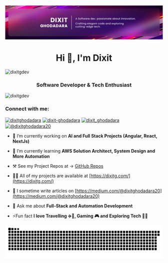 
![](https://github.com/DixitGdev/DixitGDev/blob/main/Artboard%201.png?raw=true)
<h1 align="center">Hi 👋, I'm Dixit</h1>
<img src="https://theblueventures.in/coding.gif" alt="dixitgdev" height="200px" width="200px"/>
<h3 align="center">Software Developer & Tech Enthusiast</h3>
<p align="left"> <img src="https://komarev.com/ghpvc/?username=dixitgdev&label=Profile%20views&color=0e75b6&style=flat" alt="dixitgdev" /> </p>
<h3 align="left">Connect with me:</h3>
<p align="left">
<a href="https://twitter.com/dixitghodadara" target="blank"><img align="center" src="https://raw.githubusercontent.com/rahuldkjain/github-profile-readme-generator/master/src/images/icons/Social/twitter.svg" alt="dixitghodadara" height="30" width="40" /></a>
<a href="https://linkedin.com/in/dixit-ghodadara" target="blank"><img align="center" src="https://raw.githubusercontent.com/rahuldkjain/github-profile-readme-generator/master/src/images/icons/Social/linked-in-alt.svg" alt="dixit-ghodadara" height="30" width="40" /></a>
<a href="https://instagram.com/dixit_ghodadara" target="blank"><img align="center" src="https://raw.githubusercontent.com/rahuldkjain/github-profile-readme-generator/master/src/images/icons/Social/instagram.svg" alt="dixit_ghodadara" height="30" width="40" /></a>
<a href="https://medium.com/@dixitghodadara20" target="blank"><img align="center" src="https://raw.githubusercontent.com/rahuldkjain/github-profile-readme-generator/master/src/images/icons/Social/medium.svg" alt="@dixitghodadara20" height="30" width="40" /></a>
</p>

- 🔭 I’m currently working on **AI and Full Stack Projects (Angular, React, NextJs)**

- 🌱 I’m currently learning **AWS Solution Architect, System Design and More Automation**

- ⚒️ See my Project Repos at -> [GitHub Repos](https://github.com/DixitGdev?tab=repositories)

- 👨‍💻 All of my projects are available at [https://dixitg.com/](https://dixitg.com/)

- 📝 I sometime write articles on [https://medium.com/@dixitghodadara20](https://medium.com/@dixitghodadara20)

- 💬 Ask me about **Full-Stack and Automation Development**

- ⚡Fun fact **I love Travelling ✈️🧳, Gaming 🎮 and Exploring Tech 🧑‍💻**


<picture>
  <source media="(prefers-color-scheme: dark)" srcset="https://github.com/DixitGdev/DixitGdev/blob/output/github-contribution-grid-snake.svg" />
  <source media="(prefers-color-scheme: light)" srcset="https://github.com/DixitGdev/DixitGdev/blob/output/github-contribution-grid-snake.svg" />
  <img alt="github-snake" src="https://github.com/DixitGdev/DixitGdev/blob/output/github-contribution-grid-snake.svg" />
</picture>

